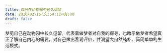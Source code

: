 ```yaml
---
title: 自己在动物园中长久逗留
date: 2020-02-15T20:54:12+08:00
draft: false
---
```


梦见自己在动物园中长久逗留，代表着做梦者对自我的探寻，也暗示做梦者希望真正了解自己内心的需要，对自己做出客观评价，并渴望大自然纯朴、简简单单的生活模式。
